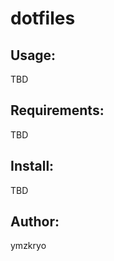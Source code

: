 dotfiles
========

Usage:
------

TBD

Requirements:
-------------

TBD

Install:
--------

TBD

Author:
-------

ymzkryo
